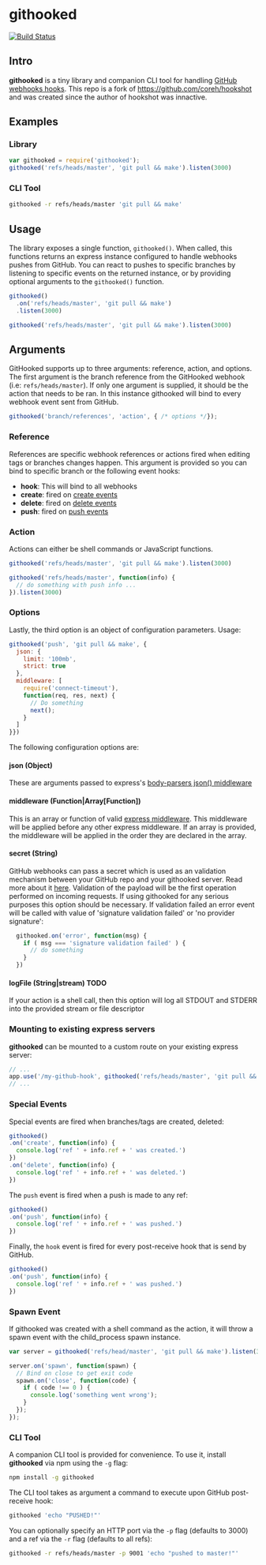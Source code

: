 # githooked

[![Build Status](https://api.travis-ci.org/ScottONeal/githooked.svg)](http://travis-ci.org/ScottONeal/githooked)

## Intro

**githooked** is a tiny library and companion CLI tool for handling [GitHub webhooks hooks](https://help.github.com/articles/about-webhooks/). This repo is a fork of https://github.com/coreh/hookshot and was created since the author of hookshot was innactive.

## Examples

### Library

```javascript
var githooked = require('githooked');
githooked('refs/heads/master', 'git pull && make').listen(3000)
```

### CLI Tool

```bash
githooked -r refs/heads/master 'git pull && make'
```

## Usage

The library exposes a single function, `githooked()`. When called, this functions returns an express instance configured to handle webhooks pushes from GitHub. You can react to pushes to specific branches by listening to specific events on the returned instance, or by providing optional arguments to the `githooked()` function.

```javascript
githooked()
  .on('refs/heads/master', 'git pull && make')
  .listen(3000)
```

```javascript
githooked('refs/heads/master', 'git pull && make').listen(3000)
```

## Arguments

GitHooked supports up to three arguments: reference, action, and options. The first argument is the branch reference from the GitHooked webhook (i.e: `refs/heads/master`). If only one argument is supplied, it should be the action that needs to be ran. In this instance githooked will bind to every webhook event sent from GitHub.

```js
githooked('branch/references', 'action', { /* options */});
```

### Reference

References are specific webhook references or actions fired when editing tags or branches changes happen. This argument is provided so you can bind to specific branch or the following event hooks:

 - **hook**: This will bind to all webhooks
 - **create**: fired on [create events](https://developer.github.com/v3/activity/events/types/#createevent)
 - **delete**: fired on [delete events](https://developer.github.com/v3/activity/events/types/#deleteevent)
 - **push**: fired on [push events](https://developer.github.com/v3/activity/events/types/#pushevent)

### Action

Actions can either be shell commands or JavaScript functions.

```javascript
githooked('refs/heads/master', 'git pull && make').listen(3000)
```

```javascript
githooked('refs/heads/master', function(info) {
  // do something with push info ...
}).listen(3000)
```

### Options

Lastly, the third option is an object of configuration parameters. Usage:

```js
githooked('push', 'git pull && make', {
  json: {
    limit: '100mb',
    strict: true
  },
  middleware: [
    require('connect-timeout'),
    function(req, res, next) {
      // Do something
      next();
    }
  ]
}})
```

The following configuration options are:

#### json (Object)

These are arguments passed to express's [body-parsers json() middleware](https://github.com/expressjs/body-parser#bodyparserjsonoptions)

#### middleware (Function|Array[Function])

This is an array or function of valid [express middleware](http://expressjs.com/en/guide/using-middleware.html). This middleware will be applied before any other express middleware. If an array is provided, the middleware will be applied in the order they are declared in the array.

#### secret (String)

GitHub webhooks can pass a secret which is used as an validation mechanism between your GitHub repo and your githooked server. Read more about it [here](https://developer.github.com/v3/repos/hooks/#create-a-hook). Validation of the payload will be the first operation performed on incoming requests. If using githooked for any serious purposes this option should be necessary. If validation failed an error event will be called with value of 'signature validation failed' or 'no provider signature':

```js
  githooked.on('error', function(msg) {
    if ( msg === 'signature validation failed' ) {
      // do something
    }
  })
```

#### logFile (String|stream) TODO

If your action is a shell call, then this option will log all STDOUT and STDERR into the provided stream or file descriptor

### Mounting to existing express servers

**githooked** can be mounted to a custom route on your existing express server:

```javascript
// ...
app.use('/my-github-hook', githooked('refs/heads/master', 'git pull && make'));
// ...
```

### Special Events

Special events are fired when branches/tags are created, deleted:

```javascript
githooked()
.on('create', function(info) {
  console.log('ref ' + info.ref + ' was created.')
})
.on('delete', function(info) {
  console.log('ref ' + info.ref + ' was deleted.')
})
```

The `push` event is fired when a push is made to any ref:

```javascript
githooked()
.on('push', function(info) {
  console.log('ref ' + info.ref + ' was pushed.')
})
```

Finally, the `hook` event is fired for every post-receive hook that is send by GitHub.

```javascript
githooked()
.on('push', function(info) {
  console.log('ref ' + info.ref + ' was pushed.')
})
```

### Spawn Event

If githooked was created with a shell command as the action, it will throw a spawn event with the child_process spawn instance.

```javascript
var server = githooked('refs/head/master', 'git pull && make').listen(3000);

server.on('spawn', function(spawn) {
  // Bind on close to get exit code
  spawn.on('close', function(code) {
    if ( code !== 0 ) {
      console.log('something went wrong');
    }
  });
});
```

### CLI Tool

A companion CLI tool is provided for convenience. To use it, install **githooked** via npm using the `-g` flag:

```bash
npm install -g githooked
```

The CLI tool takes as argument a command to execute upon GitHub post-receive hook:

```bash
githooked 'echo "PUSHED!"'
```

You can optionally specify an HTTP port via the `-p` flag (defaults to 3000) and a ref via the `-r` flag (defaults to all refs):

```bash
githooked -r refs/heads/master -p 9001 'echo "pushed to master!"'
```
